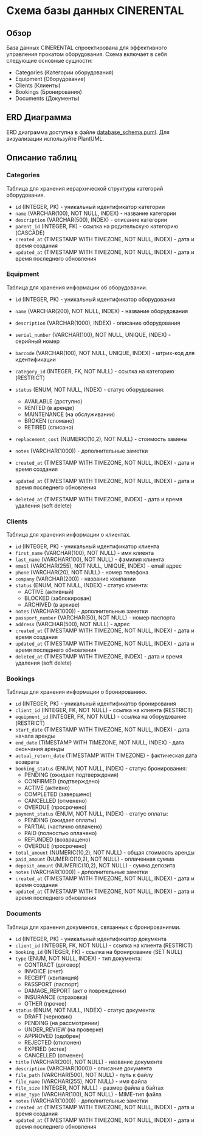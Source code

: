 # Схема базы данных CINERENTAL

## Обзор
База данных CINERENTAL спроектирована для эффективного управления прокатом оборудования. Схема включает в себя следующие основные сущности:
- Categories (Категории оборудования)
- Equipment (Оборудование)
- Clients (Клиенты)
- Bookings (Бронирования)
- Documents (Документы)

## ERD Диаграмма
ERD диаграмма доступна в файле [database_schema.puml](database_schema.puml). Для визуализации используйте PlantUML.

## Описание таблиц

### Categories
Таблица для хранения иерархической структуры категорий оборудования.
- `id` (INTEGER, PK) - уникальный идентификатор категории
- `name` (VARCHAR(100), NOT NULL, INDEX) - название категории
- `description` (VARCHAR(500), INDEX) - описание категории
- `parent_id` (INTEGER, FK) - ссылка на родительскую категорию (CASCADE)
- `created_at` (TIMESTAMP WITH TIMEZONE, NOT NULL, INDEX) - дата и время создания
- `updated_at` (TIMESTAMP WITH TIMEZONE, NOT NULL, INDEX) - дата и время последнего обновления

### Equipment
Таблица для хранения информации об оборудовании.
- `id` (INTEGER, PK) - уникальный идентификатор оборудования
- `name` (VARCHAR(200), NOT NULL, INDEX) - название оборудования
- `description` (VARCHAR(1000), INDEX) - описание оборудования
- `serial_number` (VARCHAR(100), NOT NULL, UNIQUE, INDEX) - серийный номер
- `barcode` (VARCHAR(100), NOT NULL, UNIQUE, INDEX) - штрих-код для идентификации
- `category_id` (INTEGER, FK, NOT NULL) - ссылка на категорию (RESTRICT)
- `status` (ENUM, NOT NULL, INDEX) - статус оборудования:
  - AVAILABLE (доступно)
  - RENTED (в аренде)
  - MAINTENANCE (на обслуживании)
  - BROKEN (сломано)
  - RETIRED (списано)

- `replacement_cost` (NUMERIC(10,2), NOT NULL) - стоимость замены
- `notes` (VARCHAR(1000)) - дополнительные заметки
- `created_at` (TIMESTAMP WITH TIMEZONE, NOT NULL, INDEX) - дата и время создания
- `updated_at` (TIMESTAMP WITH TIMEZONE, NOT NULL, INDEX) - дата и время последнего обновления
- `deleted_at` (TIMESTAMP WITH TIMEZONE, INDEX) - дата и время удаления (soft delete)

### Clients
Таблица для хранения информации о клиентах.
- `id` (INTEGER, PK) - уникальный идентификатор клиента
- `first_name` (VARCHAR(100), NOT NULL) - имя клиента
- `last_name` (VARCHAR(100), NOT NULL) - фамилия клиента
- `email` (VARCHAR(255), NOT NULL, UNIQUE, INDEX) - email адрес
- `phone` (VARCHAR(20), NOT NULL) - номер телефона
- `company` (VARCHAR(200)) - название компании
- `status` (ENUM, NOT NULL, INDEX) - статус клиента:
  - ACTIVE (активный)
  - BLOCKED (заблокирован)
  - ARCHIVED (в архиве)
- `notes` (VARCHAR(1000)) - дополнительные заметки
- `passport_number` (VARCHAR(50), NOT NULL) - номер паспорта
- `address` (VARCHAR(500), NOT NULL) - адрес
- `created_at` (TIMESTAMP WITH TIMEZONE, NOT NULL, INDEX) - дата и время создания
- `updated_at` (TIMESTAMP WITH TIMEZONE, NOT NULL, INDEX) - дата и время последнего обновления
- `deleted_at` (TIMESTAMP WITH TIMEZONE, INDEX) - дата и время удаления (soft delete)

### Bookings
Таблица для хранения информации о бронированиях.
- `id` (INTEGER, PK) - уникальный идентификатор бронирования
- `client_id` (INTEGER, FK, NOT NULL) - ссылка на клиента (RESTRICT)
- `equipment_id` (INTEGER, FK, NOT NULL) - ссылка на оборудование (RESTRICT)
- `start_date` (TIMESTAMP WITH TIMEZONE, NOT NULL, INDEX) - дата начала аренды
- `end_date` (TIMESTAMP WITH TIMEZONE, NOT NULL, INDEX) - дата окончания аренды
- `actual_return_date` (TIMESTAMP WITH TIMEZONE) - фактическая дата возврата
- `booking_status` (ENUM, NOT NULL, INDEX) - статус бронирования:
  - PENDING (ожидает подтверждения)
  - CONFIRMED (подтверждено)
  - ACTIVE (активно)
  - COMPLETED (завершено)
  - CANCELLED (отменено)
  - OVERDUE (просрочено)
- `payment_status` (ENUM, NOT NULL, INDEX) - статус оплаты:
  - PENDING (ожидает оплаты)
  - PARTIAL (частично оплачено)
  - PAID (полностью оплачено)
  - REFUNDED (возвращено)
  - OVERDUE (просрочено)
- `total_amount` (NUMERIC(10,2), NOT NULL) - общая стоимость аренды
- `paid_amount` (NUMERIC(10,2), NOT NULL) - оплаченная сумма
- `deposit_amount` (NUMERIC(10,2), NOT NULL) - сумма депозита
- `notes` (VARCHAR(1000)) - дополнительные заметки
- `created_at` (TIMESTAMP WITH TIMEZONE, NOT NULL, INDEX) - дата и время создания
- `updated_at` (TIMESTAMP WITH TIMEZONE, NOT NULL, INDEX) - дата и время последнего обновления

### Documents
Таблица для хранения документов, связанных с бронированиями.
- `id` (INTEGER, PK) - уникальный идентификатор документа
- `client_id` (INTEGER, FK, NOT NULL) - ссылка на клиента (RESTRICT)
- `booking_id` (INTEGER, FK) - ссылка на бронирование (SET NULL)
- `type` (ENUM, NOT NULL, INDEX) - тип документа:
  - CONTRACT (договор)
  - INVOICE (счет)
  - RECEIPT (квитанция)
  - PASSPORT (паспорт)
  - DAMAGE_REPORT (акт о повреждении)
  - INSURANCE (страховка)
  - OTHER (прочее)
- `status` (ENUM, NOT NULL, INDEX) - статус документа:
  - DRAFT (черновик)
  - PENDING (на рассмотрении)
  - UNDER_REVIEW (на проверке)
  - APPROVED (одобрен)
  - REJECTED (отклонен)
  - EXPIRED (истек)
  - CANCELLED (отменен)
- `title` (VARCHAR(200), NOT NULL) - название документа
- `description` (VARCHAR(1000)) - описание документа
- `file_path` (VARCHAR(500), NOT NULL) - путь к файлу
- `file_name` (VARCHAR(255), NOT NULL) - имя файла
- `file_size` (INTEGER, NOT NULL) - размер файла в байтах
- `mime_type` (VARCHAR(100), NOT NULL) - MIME-тип файла
- `notes` (VARCHAR(1000)) - дополнительные заметки
- `created_at` (TIMESTAMP WITH TIMEZONE, NOT NULL, INDEX) - дата и время создания
- `updated_at` (TIMESTAMP WITH TIMEZONE, NOT NULL, INDEX) - дата и время последнего обновления
